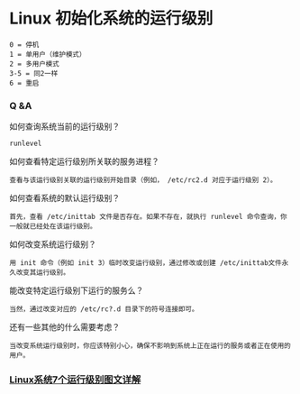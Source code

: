 # Linux 初始化系统的运行级别

    0 = 停机
    1 = 单用户（维护模式）
    2 = 多用户模式
    3-5 = 同2一样
    6 = 重启

### Q  &A

如何查询系统当前的运行级别？

    runlevel

如何查看特定运行级别所关联的服务进程？

    查看与该运行级别关联的运行级别开始目录（例如， /etc/rc2.d 对应于运行级别 2）。

如何查看系统的默认运行级别？

    首先，查看 /etc/inittab 文件是否存在。如果不存在，就执行 runlevel 命令查询，你一般就已经处在该运行级别。

如何改变系统运行级别？

    用 init 命令（例如 init 3）临时改变运行级别，通过修改或创建 /etc/inittab文件永久改变其运行级别。

能改变特定运行级别下运行的服务么？

    当然，通过改变对应的 /etc/rc?.d 目录下的符号连接即可。

还有一些其他的什么需要考虑？

    当改变系统运行级别时，你应该特别小心，确保不影响到系统上正在运行的服务或者正在使用的用户。

### [Linux系统7个运行级别图文详解](Linux系统7个运行级别图文详解.pdf)
